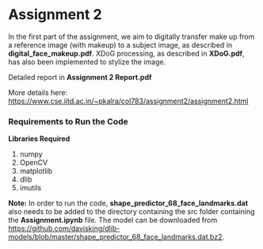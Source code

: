 # Assignment 2

In the first part of the assignment, we aim to digitally transfer make up from a reference image (with makeup) to a subject image, as described in **digital_face_makeup.pdf**. XDoG processing, as described in **XDoG.pdf**, has also been implemented to stylize the image.

Detailed report in **Assignment 2 Report.pdf**

More details here: https://www.cse.iitd.ac.in/~pkalra/col783/assignment2/assignment2.html

### Requirements to Run the Code

**Libraries Required**
1. numpy
2. OpenCV
3. matplotlib
4. dlib 
5. imutils

**Note:** In order to run the code, **shape_predictor_68_face_landmarks.dat** also needs to be added to the directory containing the src folder containing the **Assignment.ipynb** file. The model can be downloaded from https://github.com/davisking/dlib-models/blob/master/shape_predictor_68_face_landmarks.dat.bz2.
